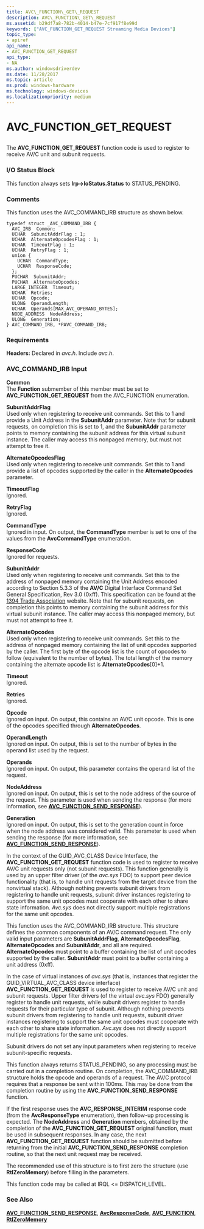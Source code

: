```yaml
---
title: AVC\_FUNCTION\_GET\_REQUEST
description: AVC\_FUNCTION\_GET\_REQUEST
ms.assetid: b29df7a8-782b-4014-b47e-7cf917f8e99d
keywords: ["AVC_FUNCTION_GET_REQUEST Streaming Media Devices"]
topic_type:
- apiref
api_name:
- AVC_FUNCTION_GET_REQUEST
api_type:
- NA
ms.author: windowsdriverdev
ms.date: 11/28/2017
ms.topic: article
ms.prod: windows-hardware
ms.technology: windows-devices
ms.localizationpriority: medium
---
```


# AVC\_FUNCTION\_GET\_REQUEST


## <span id="ddk_avc_function_get_request_ks"></span><span id="DDK_AVC_FUNCTION_GET_REQUEST_KS"></span>


The **AVC\_FUNCTION\_GET\_REQUEST** function code is used to register to receive AV/C unit and subunit requests.

### <span id="i_o_status_block"></span><span id="I_O_STATUS_BLOCK"></span>I/O Status Block

This function always sets **Irp-&gt;IoStatus.Status** to STATUS\_PENDING.

### <span id="comments"></span><span id="COMMENTS"></span>Comments

This function uses the AVC\_COMMAND\_IRB structure as shown below.

```
typedef struct _AVC_COMMAND_IRB {
  AVC_IRB  Common;
  UCHAR  SubunitAddrFlag : 1;
  UCHAR  AlternateOpcodesFlag : 1;
  UCHAR  TimeoutFlag : 1;
  UCHAR  RetryFlag : 1;
  union {
    UCHAR  CommandType;
    UCHAR  ResponseCode;
  };
  PUCHAR  SubunitAddr;
  PUCHAR  AlternateOpcodes;
  LARGE_INTEGER  Timeout;
  UCHAR  Retries;
  UCHAR  Opcode;
  ULONG  OperandLength;
  UCHAR  Operands[MAX_AVC_OPERAND_BYTES];
  NODE_ADDRESS  NodeAddress;
  ULONG  Generation;
} AVC_COMMAND_IRB, *PAVC_COMMAND_IRB;
```

### <span id="requirements"></span><span id="REQUIREMENTS"></span>Requirements

**Headers:** Declared in *avc.h*. Include *avc.h*.

### <span id="avc_command_irb_input"></span><span id="AVC_COMMAND_IRB_INPUT"></span>AVC\_COMMAND\_IRB Input

<span id="Common"></span><span id="common"></span><span id="COMMON"></span>**Common**  
The **Function** submember of this member must be set to **AVC\_FUNCTION\_GET\_REQUEST** from the AVC\_FUNCTION enumeration.

<span id="SubunitAddrFlag"></span><span id="subunitaddrflag"></span><span id="SUBUNITADDRFLAG"></span>**SubunitAddrFlag**  
Used only when registering to receive unit commands. Set this to 1 and provide a Unit Address in the **SubunitAddr** parameter. Note that for subunit requests, on completion this is set to 1, and the **SubunitAddr** parameter points to memory containing the subunit address for this virtual subunit instance. The caller may access this nonpaged memory, but must not attempt to free it.

<span id="AlternateOpcodesFlag"></span><span id="alternateopcodesflag"></span><span id="ALTERNATEOPCODESFLAG"></span>**AlternateOpcodesFlag**  
Used only when registering to receive unit commands. Set this to 1 and provide a list of opcodes supported by the caller in the **AlternateOpcodes** parameter.

<span id="TimeoutFlag"></span><span id="timeoutflag"></span><span id="TIMEOUTFLAG"></span>**TimeoutFlag**  
Ignored.

<span id="RetryFlag"></span><span id="retryflag"></span><span id="RETRYFLAG"></span>**RetryFlag**  
Ignored.

<span id="CommandType"></span><span id="commandtype"></span><span id="COMMANDTYPE"></span>**CommandType**  
Ignored in input. On output, the **CommandType** member is set to one of the values from the **AvcCommandType** enumeration.

<span id="ResponseCode"></span><span id="responsecode"></span><span id="RESPONSECODE"></span>**ResponseCode**  
Ignored for requests.

<span id="SubunitAddr"></span><span id="subunitaddr"></span><span id="SUBUNITADDR"></span>**SubunitAddr**  
Used only when registering to receive unit commands. Set this to the address of nonpaged memory containing the Unit Address encoded according to Section 5.3.3 of the **AV/C** Digital Interface Command Set General Specification, Rev 3.0 (0xff). This specification can be found at the [1394 Trade Association](http://go.microsoft.com/fwlink/p/?linkid=8728) website. Note that for subunit requests, on completion this points to memory containing the subunit address for this virtual subunit instance. The caller may access this nonpaged memory, but must not attempt to free it.

<span id="AlternateOpcodes"></span><span id="alternateopcodes"></span><span id="ALTERNATEOPCODES"></span>**AlternateOpcodes**  
Used only when registering to receive unit commands. Set this to the address of nonpaged memory containing the list of unit opcodes supported by the caller. The first byte of the opcode list is the count of opcodes to follow (equivalent to the number of bytes). The total length of the memory containing the alternate opcode list is **AlternateOpcodes**\[0\]+1.

<span id="Timeout"></span><span id="timeout"></span><span id="TIMEOUT"></span>**Timeout**  
Ignored.

<span id="Retries"></span><span id="retries"></span><span id="RETRIES"></span>**Retries**  
Ignored.

<span id="Opcode"></span><span id="opcode"></span><span id="OPCODE"></span>**Opcode**  
Ignored on input. On output, this contains an AV/C unit opcode. This is one of the opcodes specified through **AlternateOpcodes**.

<span id="OperandLength"></span><span id="operandlength"></span><span id="OPERANDLENGTH"></span>**OperandLength**  
Ignored on input. On output, this is set to the number of bytes in the operand list used by the request.

<span id="Operands"></span><span id="operands"></span><span id="OPERANDS"></span>**Operands**  
Ignored on input. On output, this parameter contains the operand list of the request.

<span id="NodeAddress"></span><span id="nodeaddress"></span><span id="NODEADDRESS"></span>**NodeAddress**  
Ignored on input. On output, this is set to the node address of the source of the request. This parameter is used when sending the response (for more information, see [**AVC\_FUNCTION\_SEND\_RESPONSE**](avc-function-send-response.md)).

<span id="Generation"></span><span id="generation"></span><span id="GENERATION"></span>**Generation**  
Ignored on input. On output, this is set to the generation count in force when the node address was considered valid. This parameter is used when sending the response (for more information, see [**AVC\_FUNCTION\_SEND\_RESPONSE**](avc-function-send-response.md)).

In the context of the GUID\_AVC\_CLASS Device Interface, the **AVC\_FUNCTION\_GET\_REQUEST** function code is used to register to receive AV/C unit requests only (not subunit requests). This function generally is used by an upper filter driver (of the *avc.sys* FDO) to support peer device functionality (that is, to handle unit requests from the target device from the nonvirtual stack). Although nothing prevents subunit drivers from registering to handle unit requests, subunit driver instances registering to support the same unit opcodes must cooperate with each other to share state information. *Avc.sys* does not directly support multiple registrations for the same unit opcodes.

This function uses the AVC\_COMMAND\_IRB structure. This structure defines the common components of an AV/C command request. The only valid input parameters are **SubunitAddrFlag**, **AlternateOpcodesFlag**, **AlternateOpcodes** and **SubunitAddr**, and all are required. **AlternateOpcodes** must point to a buffer containing the list of unit opcodes supported by the caller. **SubunitAddr** must point to a buffer containing a unit address (0xff).

In the case of virtual instances of *avc.sys* (that is, instances that register the GUID\_VIRTUAL\_AVC\_CLASS device interface) **AVC\_FUNCTION\_GET\_REQUEST** is used to register to receive AV/C unit and subunit requests. Upper filter drivers (of the virtual *avc.sys* FDO) generally register to handle unit requests, while subunit drivers register to handle requests for their particular type of subunit. Although nothing prevents subunit drivers from registering to handle unit requests, subunit driver instances registering to support the same unit opcodes must cooperate with each other to share state information. *Avc.sys* does not directly support multiple registrations for the same unit opcodes.

Subunit drivers do not set any input parameters when registering to receive subunit-specific requests.

This function always returns STATUS\_PENDING, so any processing must be carried out in a completion routine. On completion, the AVC\_COMMAND\_IRB structure holds the opcode and operands of a request. The AV/C protocol requires that a response be sent within 100ms. This may be done from the completion routine by using the **AVC\_FUNCTION\_SEND\_RESPONSE** function.

If the first response uses the **AVC\_RESPONSE\_INTERIM** response code (from the **AvcResponseType** enumeration), then follow-up processing is expected. The **NodeAddress** and **Generation** members, obtained by the completion of the **AVC\_FUNCTION\_GET\_REQUEST** original function, must be used in subsequent responses. In any case, the next **AVC\_FUNCTION\_GET\_REQUEST** function should be submitted before returning from the initial **AVC\_FUNCTION\_SEND\_RESPONSE** completion routine, so that the next unit request may be received.

The recommended use of this structure is to first zero the structure (use **RtlZeroMemory**) before filling in the parameters.

This function code may be called at IRQL &lt;= DISPATCH\_LEVEL.

### <span id="see_also"></span><span id="SEE_ALSO"></span>See Also

[**AVC\_FUNCTION\_SEND\_RESPONSE**](avc-function-send-response.md), [**AvcResponseCode**](https://msdn.microsoft.com/library/windows/hardware/ff554105), [**AVC\_FUNCTION**](https://msdn.microsoft.com/library/windows/hardware/ff554145), [**RtlZeroMemory**](https://msdn.microsoft.com/library/windows/hardware/ff563610)

 

 





